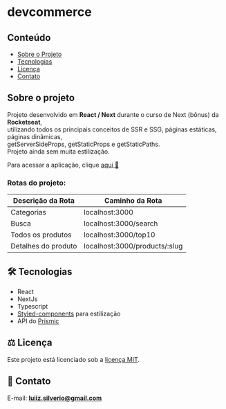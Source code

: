 # devcommerce
## Conteúdo
* [Sobre o Projeto](#sobre-o-projeto)
* [Tecnologias](#hammer_and_wrench-tecnologias)
* [Licença](#balance_scale-licença)
* [Contato](#email-contato)

## Sobre o projeto
Projeto desenvolvido em __React / Next__ durante o curso de Next (bônus) da __Rocketseat__,<br />
utilizando todos os principais conceitos de SSR e SSG, páginas estáticas, páginas dinâmicas,<br />
getServerSideProps, getStaticProps e getStaticPaths.<br />
Projeto ainda sem muita estilização.<br />

Para acessar a aplicação, clique [aqui :link:](https://dev-commerce.vercel.app)

### Rotas do projeto:

| Descrição da Rota | Caminho da Rota |
|---|---|
| Categorias | localhost:3000 | 
| Busca | localhost:3000/search |
| Todos os produtos | localhost:3000/top10 |
| Detalhes do produto | localhost:3000/products/:slug |

## :hammer_and_wrench: Tecnologias
* React
* NextJs
* Typescript
* <ins>Styled-components</ins> para estilização
* API do <ins>Prismic</ins>

## :balance_scale: Licença
Este projeto está licenciado sob a [licença MIT](LICENSE).

## :email: Contato

E-mail: [**luiiz.silverio@gmail.com**](mailto:luiiz.silverio@gmail.com)
